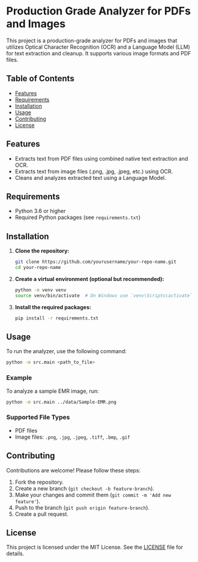# Production Grade Analyzer for PDFs and Images

This project is a production-grade analyzer for PDFs and images that utilizes Optical Character Recognition (OCR) and a Language Model (LLM) for text extraction and cleanup. It supports various image formats and PDF files.

## Table of Contents

- [Features](#features)
- [Requirements](#requirements)
- [Installation](#installation)
- [Usage](#usage)
- [Contributing](#contributing)
- [License](#license)

## Features

- Extracts text from PDF files using combined native text extraction and OCR.
- Extracts text from image files (.png, .jpg, .jpeg, etc.) using OCR.
- Cleans and analyzes extracted text using a Language Model.

## Requirements

- Python 3.6 or higher
- Required Python packages (see `requirements.txt`)

## Installation

1. **Clone the repository:**
   ```bash
   git clone https://github.com/yourusername/your-repo-name.git
   cd your-repo-name
   ```

2. **Create a virtual environment (optional but recommended):**
   ```bash
   python -m venv venv
   source venv/bin/activate  # On Windows use `venv\Scripts\activate`
   ```

3. **Install the required packages:**
   ```bash
   pip install -r requirements.txt
   ```

## Usage

To run the analyzer, use the following command:

```bash
python -m src.main <path_to_file>
```

### Example

To analyze a sample EMR image, run:

```bash
python -m src.main ../data/Sample-EMR.png
```

### Supported File Types

- PDF files
- Image files: `.png`, `.jpg`, `.jpeg`, `.tiff`, `.bmp`, `.gif`

## Contributing

Contributions are welcome! Please follow these steps:

1. Fork the repository.
2. Create a new branch (`git checkout -b feature-branch`).
3. Make your changes and commit them (`git commit -m 'Add new feature'`).
4. Push to the branch (`git push origin feature-branch`).
5. Create a pull request.

## License

This project is licensed under the MIT License. See the [LICENSE](LICENSE) file for details.